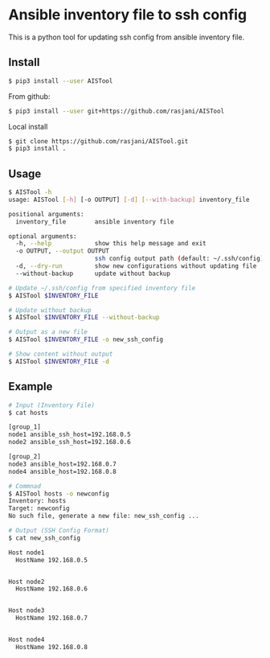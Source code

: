 # Ansible inventory file to ssh config
This is a python tool for updating ssh config from ansible inventory file.


## Install

``` bash
$ pip3 install --user AISTool
```

From github:

``` bash
$ pip3 install --user git+https://github.com/rasjani/AISTool
```

Local install

``` bash
$ git clone https://github.com/rasjani/AISTool.git
$ pip3 install .
```

## Usage

``` bash
$ AISTool -h
usage: AISTool [-h] [-o OUTPUT] [-d] [--with-backup] inventory_file

positional arguments:
  inventory_file        ansible inventory file

optional arguments:
  -h, --help            show this help message and exit
  -o OUTPUT, --output OUTPUT
                        ssh config output path (default: ~/.ssh/config)
  -d, --dry-run         show new configurations without updating file
  --without-backup      update without backup

# Update ~/.ssh/config from specified inventory file
$ AISTool $INVENTORY_FILE

# Update without backup
$ AISTool $INVENTORY_FILE --without-backup

# Output as a new file
$ AISTool $INVENTORY_FILE -o new_ssh_config

# Show content without output
$ AISTool $INVENTORY_FILE -d
```

## Example

``` bash
# Input (Inventory File)
$ cat hosts

[group_1]
node1 ansible_ssh_host=192.168.0.5
node2 ansible_ssh_host=192.168.0.6

[group_2]
node3 ansible_host=192.168.0.7
node4 ansible_host=192.168.0.8

# Commnad
$ AISTool hosts -o newconfig
Inventory: hosts
Target: newconfig
No such file, generate a new file: new_ssh_config ...

# Output (SSH Config Format)
$ cat new_ssh_config

Host node1
  HostName 192.168.0.5


Host node2
  HostName 192.168.0.6


Host node3
  HostName 192.168.0.7


Host node4
  HostName 192.168.0.8
```

